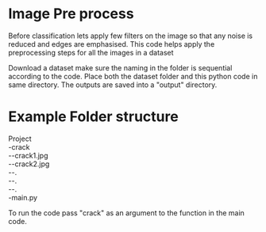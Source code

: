 
# Image Pre process

Before classification lets apply few filters on the image so that any noise is reduced and edges are emphasised. This code helps apply the preprocessing steps for all the images in a dataset



Download a dataset make sure the naming in the folder is sequential according to the code. Place both the dataset folder and this python code in same directory. The outputs are saved into a "output" directory.

# Example Folder structure
Project\
-crack\
--crack1.jpg\
--crack2.jpg\
--.\
--.\
--.\
-main.py
 
To run the code pass "crack" as an argument to the function in the main code.

